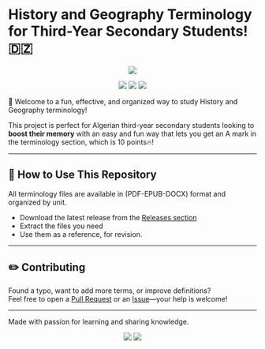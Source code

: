 # History and Geography Terminology for Third-Year Secondary Students! 🇩🇿

<p align="center">
  <a href="README.ar.md"><img src="https://img.shields.io/badge/النسخة%20العربية-اضغط%20هنا-363a4f?style=for-the-badge&logo=readdotcv&logoColor=74c7ec&labelColor=363a4f&color=74c7ec"></a>
</p>


<p align="center">
    <a><img src="https://img.shields.io/github/repo-size/Mouadhbendjedidi/Hisgeo-terminology?colorA=363a4f&colorB=f9e2af&style=for-the-badge&logo=databricks&logoColor=f9e2af"></a>
    <a href="https://github.com/Mouadhbendjedidi/Hisgeo-terminology/issues"><img src="https://img.shields.io/github/issues/Mouadhbendjedidi/Hisgeo-terminology?colorA=363a4f&colorB=cba6f7&style=for-the-badge&logo=hoppscotch&logoColor=cba6f7"></a>
    <a href="https://github.com/Mouadhbendjedidi/Hisgeo-terminology/contributors"><img src="https://img.shields.io/github/contributors/Mouadhbendjedidi/Hisgeo-terminology?colorA=363a4f&colorB=a6e3a1&style=for-the-badge&logo=starship&logoColor=a6e3a1"></a>
</p>

🎯 Welcome to a fun, effective, and organized way to study History and Geography terminology!

This project is perfect for Algerian third-year secondary students looking to **boost their memory** with an easy and fun way that lets you get an A mark in the terminology section, which is 10 points🔥!

---

## 📂 How to Use This Repository

All terminology files are available in (PDF-EPUB-DOCX) format and organized by unit.

- Download the latest release from the [Releases section](https://github.com/Mouadhbendjedidi/Hisgeo-terminology/releases)
- Extract the files you need
- Use them as a reference, for revision.

---

## ✏️ Contributing

Found a typo, want to add more terms, or improve definitions?  
Feel free to open a [Pull Request](https://github.com/thakira-dz/3as-terminology/pulls) or an [Issue](https://github.com/thakira-dz/3as-terminology/issues)—your help is welcome!

---

Made with passion for learning and sharing knowledge.

<p align="center"> 
         <a href="https://www.instagram.com/Mouadhbendjedidi"><img src="https://img.shields.io/badge/Instagram-E4405F?style=for-the-badge&logo=instagram&logoColor=ffffff"></a> 
         <a href="https://x.com/mouadhbendjedid"><img src="https://img.shields.io/badge/Twitter-000000?style=for-the-badge&logo=x&logoColor=ffffff"></a> 
 </p>
